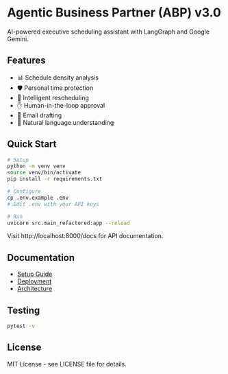 # Agentic Business Partner (ABP) v3.0

AI-powered executive scheduling assistant with LangGraph and Google Gemini.

## Features

- 📊 Schedule density analysis
- 🛡️ Personal time protection
- 🔄 Intelligent rescheduling
- ✋ Human-in-the-loop approval
- 📧 Email drafting
- 🧠 Natural language understanding

## Quick Start

```bash
# Setup
python -m venv venv
source venv/bin/activate
pip install -r requirements.txt

# Configure
cp .env.example .env
# Edit .env with your API keys

# Run
uvicorn src.main_refactored:app --reload
```

Visit http://localhost:8000/docs for API documentation.

## Documentation

- [Setup Guide](docs/USAGE_GUIDE_REFACTORED.md)
- [Deployment](docs/DEPLOYMENT.md)
- [Architecture](docs/REFACTORING_SUMMARY.md)

## Testing

```bash
pytest -v
```

## License

MIT License - see LICENSE file for details.
